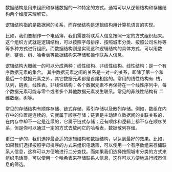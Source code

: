 数据结构是用来组织和存储数据的一种特定的方式。通常可以从逻辑结构和存储结构两个维度来理解它。

逻辑结构指的是数据间的关系，而存储结构是逻辑结构用计算机语言的实现。

比如，我们要制作一个电话簿，我们需要将联系人信息按照一定的方式组织起来。这个组织方式就是逻辑结构，可以按照字母排序、按照城市分类、按照公司名称等等多种方式进行组织。而数据结构则是实现这种逻辑结构的具体方式，可以用数组、链表、树、哈希表等数据结构来存储和操作联系人信息。

逻辑结构大概统一的可以分成两种：线性结构、非线性结构。线性结构：是一个有序数据元素的集合。 其中数据元素之间的关系是一对一的关系，即除了第一个和最后一个数据元素之外，其它数据元素都是首尾相接的。常用的线性结构有: 栈，队列，链表，线性表。非线性结构：各个数据元素不再保持在一个线性序列中，每个数据元素可能与零个或者多个其他数据元素发生联系。常见的非线性结构有 二维数组，树等。

常见的存储结构有顺序存储、链式存储、索引存储以及散列存储。例如，数组在内存中的位置是连续的，它就属于顺序存储；链表是主动建立数据间的关联关系的，在内存中却不一定是连续的，它属于链式存储；还有顺序和逻辑上都不存在顺序关系，但是你可以通过一定的方式去放问它的哈希表，数据散列存储。

更进一步的，我们选择最合适的逻辑结构和数据结构，以达到最好的效果。比如，如果我们选择按照字母排序的方式来组织电话簿，可以使用一个有序数组来存储联系人信息，这样可以方便地进行二分查找。而如果我们选择按照城市分类的方式来组织电话簿，可以使用一个哈希表来存储联系人信息，这样可以方便地进行城市信息的筛选。
